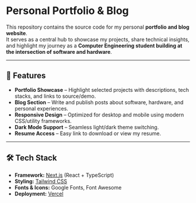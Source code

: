 # Personal Portfolio & Blog

This repository contains the source code for my personal **portfolio and blog website**.  
It serves as a central hub to showcase my projects, share technical insights, and highlight my journey as a **Computer Engineering student building at the intersection of software and hardware**.

---

## 🚀 Features

- **Portfolio Showcase** – Highlight selected projects with descriptions, tech stacks, and links to source/demo.  
- **Blog Section** – Write and publish posts about software, hardware, and personal experiences.  
- **Responsive Design** – Optimized for desktop and mobile using modern CSS/utility frameworks.  
- **Dark Mode Support** – Seamless light/dark theme switching.  
- **Resume Access** – Easy link to download or view my resume.  

---

## 🛠️ Tech Stack

- **Framework:** [Next.js](https://nextjs.org/) (React + TypeScript)  
- **Styling:** [Tailwind CSS](https://tailwindcss.com/)  
- **Fonts & Icons:** Google Fonts, Font Awesome  
- **Deployment:** [Vercel](https://vercel.com/)  


